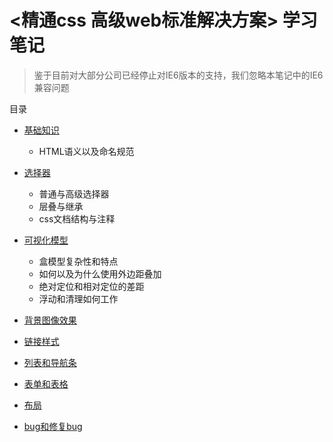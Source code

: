 # <精通css 高级web标准解决方案> 学习笔记

> 鉴于目前对大部分公司已经停止对IE6版本的支持，我们忽略本笔记中的IE6兼容问题

目录

* [基础知识](https://github.com/caixiaojia/css-adv-sum/blob/master/chapter1/index.md)

    * HTML语义以及命名规范 
    
* [选择器](https://github.com/caixiaojia/css-adv-sum/blob/master/chapter2/index.md)

    * 普通与高级选择器
    * 层叠与继承
    * css文档结构与注释
    
* [可视化模型](https://github.com/caixiaojia/css-adv-sum/blob/master/chapter3/index.md)

    * 盒模型复杂性和特点
    * 如何以及为什么使用外边距叠加
    * 绝对定位和相对定位的差距
    * 浮动和清理如何工作    
    
* [背景图像效果](https://github.com/caixiaojia/css-adv-sum/blob/master/chapter4/index.md)

* [链接样式](https://github.com/caixiaojia/css-adv-sum/blob/master/chapter5/index.md)

* [列表和导航条](https://github.com/caixiaojia/css-adv-sum/blob/master/chapter6/index.md)

* [表单和表格](https://github.com/caixiaojia/css-adv-sum/blob/master/chapter7/index.md)

* [布局](https://github.com/caixiaojia/css-adv-sum/blob/master/chapter8/index.md)

* [bug和修复bug](https://github.com/caixiaojia/css-adv-sum/blob/master/chapter9/index.md)

